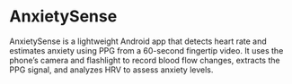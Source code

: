 # AnxietySense
AnxietySense is a lightweight Android app that detects heart rate and estimates anxiety using PPG from a 60-second fingertip video. It uses the phone’s camera and flashlight to record blood flow changes, extracts the PPG signal, and analyzes HRV to assess anxiety levels.
